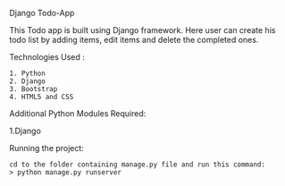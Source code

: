 Django Todo-App

This Todo app is built using Django framework. Here user can create his todo list by adding items, edit items and delete the completed ones.

Technologies Used :

    1. Python
    2. Django
    3. Bootstrap
    4. HTML5 and CSS

Additional Python Modules Required:

1.Django

Running the project:

    cd to the folder containing manage.py file and run this command:
    > python manage.py runserver
